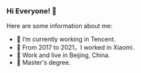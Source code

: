 ### Hi Everyone! 👋

Here are some information about me:

- 🔭 I’m currently working in Tencent.
- 🌱 From 2017 to 2021，I worked in Xiaomi.
- 👯 Work and live in Beijing, China.
- 🤔 Master's degree.


<!-- - 💬 Ask me about ...
- 📫 How to reach me: ...
- 😄 Pronouns: ...
- ⚡ Fun fact: ... -->

